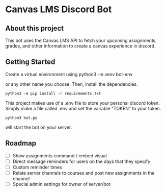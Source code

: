# Canvas LMS Discord Bot

## About this project
This bot uses the Canvas LMS API to fetch your upcoming assignments, grades, and other information to create a canvas experience in discord.


## Getting Started
Create a virtual environment using
    python3 -m venv bot-env

or any other name you choose. Then, install the dependencies.

    python3 -m pip install -r requirements.txt

This project makes use of a .env file to store your personal discord token. Simply make a file called .env and set the variable "TOKEN" to your token.

    python3 bot.py

will start the bot on your server.

## Roadmap

- [ ] Show assignments command / embed visual
- [ ] Direct message reminders for users on the days that they specify
- [ ] Custom reminder times
- [ ] Relate server channels to courses and post new assignments in the channel
- [ ] Special admin settings for owner of server/bot